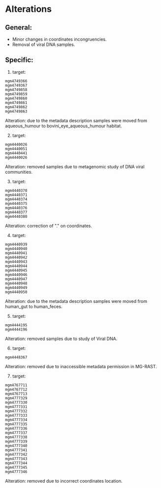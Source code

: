 # Alterations  

## General:
- Minor changes in coordinates incongruencies.
- Removal of viral DNA samples.

## Specific:

1. target:
```
mgm4749366
mgm4749367
mgm4749858
mgm4749859
mgm4749860
mgm4749861
mgm4749862
mgm4749863
```
Alteration: due to the metadata description samples were moved from
aqueous_humour to bovini_eye_aqueous_humour habitat.

2. target:
```
mgm4440026
mgm4440051
mgm4440441
mgm4440026
```
Alteration: removed samples due to metagenomic study of DNA viral communities.

3. target:
```
mgm4440370
mgm4440371
mgm4440374
mgm4440375
mgm4440376
mgm4440377
mgm4440380
```
Alteration: correction of "." on coordinates.

4. target:
```
mgm4440939
mgm4440940
mgm4440941
mgm4440942
mgm4440943
mgm4440944
mgm4440945
mgm4440946
mgm4440947
mgm4440948
mgm4440949
mgm4440950
```
Alteration: due to the metadata description samples were moved from human_gut to human_feces.

5. target:
```
mgm4444195
mgm4444196
```
Alteration: removed samples due to study of Viral DNA.

6. target:
```
mgm4448367
```
Alteration: removed due to inaccessible metadata permission in MG-RAST.

7. target:
```
mgm4767711
mgm4767712
mgm4767713
mgm4777329
mgm4777330
mgm4777331
mgm4777332
mgm4777333
mgm4777334
mgm4777335
mgm4777336
mgm4777337
mgm4777338
mgm4777339
mgm4777340
mgm4777341
mgm4777342
mgm4777343
mgm4777344
mgm4777345
mgm4777346
```
Alteration: removed due to incorrect coordinates location.